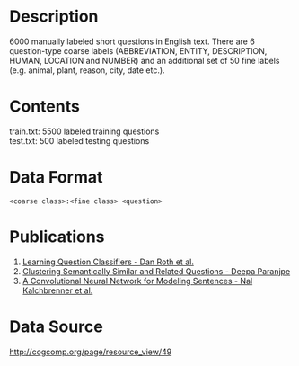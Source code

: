 # Description
6000 manually labeled short questions in English text. There are 6 question-type coarse labels (ABBREVIATION, ENTITY, DESCRIPTION, HUMAN, LOCATION and NUMBER) and an additional set of 50 fine labels (e.g. animal, plant, reason, city, date etc.).

# Contents
train.txt: 5500 labeled training questions <br />
test.txt: 500 labeled testing questions

# Data Format
`<coarse class>:<fine class> <question>`

# Publications
1. [Learning Question Classifiers - Dan Roth et al.](http://aclweb.org/anthology/C02-1150)
2. [Clustering Semantically Similar and Related Questions - Deepa Paranjpe](https://nlp.stanford.edu/courses/cs224n/2007/fp/paranjpe.pdf)
3. [A Convolutional Neural Network for Modeling Sentences - Nal Kalchbrenner et al.](http://www.aclweb.org/anthology/P14-1062)

# Data Source
http://cogcomp.org/page/resource_view/49
